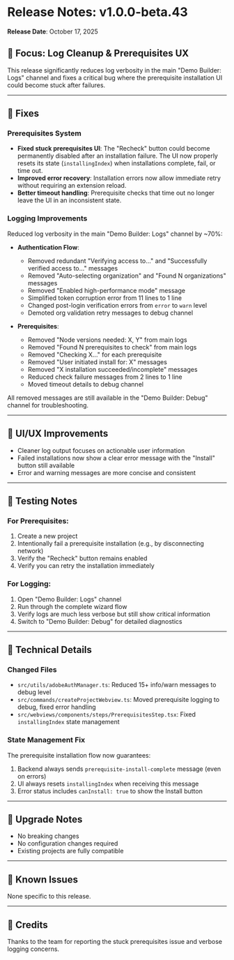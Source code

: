 # Release Notes: v1.0.0-beta.43

**Release Date**: October 17, 2025

## 🎯 Focus: Log Cleanup & Prerequisites UX

This release significantly reduces log verbosity in the main "Demo Builder: Logs" channel and fixes a critical bug where the prerequisite installation UI could become stuck after failures.

---

## 🔧 Fixes

### Prerequisites System

- **Fixed stuck prerequisites UI**: The "Recheck" button could become permanently disabled after an installation failure. The UI now properly resets its state (`installingIndex`) when installations complete, fail, or time out.
- **Improved error recovery**: Installation errors now allow immediate retry without requiring an extension reload.
- **Better timeout handling**: Prerequisite checks that time out no longer leave the UI in an inconsistent state.

### Logging Improvements

Reduced log verbosity in the main "Demo Builder: Logs" channel by ~70%:

- **Authentication Flow**:
  - Removed redundant "Verifying access to..." and "Successfully verified access to..." messages
  - Removed "Auto-selecting organization" and "Found N organizations" messages
  - Removed "Enabled high-performance mode" message
  - Simplified token corruption error from 11 lines to 1 line
  - Changed post-login verification errors from `error` to `warn` level
  - Demoted org validation retry messages to debug channel

- **Prerequisites**:
  - Removed "Node versions needed: X, Y" from main logs
  - Removed "Found N prerequisites to check" from main logs
  - Removed "Checking X..." for each prerequisite
  - Removed "User initiated install for: X" messages
  - Removed "X installation succeeded/incomplete" messages
  - Reduced check failure messages from 2 lines to 1 line
  - Moved timeout details to debug channel

All removed messages are still available in the "Demo Builder: Debug" channel for troubleshooting.

---

## 🎨 UI/UX Improvements

- Cleaner log output focuses on actionable user information
- Failed installations now show a clear error message with the "Install" button still available
- Error and warning messages are more concise and consistent

---

## 🧪 Testing Notes

### For Prerequisites:
1. Create a new project
2. Intentionally fail a prerequisite installation (e.g., by disconnecting network)
3. Verify the "Recheck" button remains enabled
4. Verify you can retry the installation immediately

### For Logging:
1. Open "Demo Builder: Logs" channel
2. Run through the complete wizard flow
3. Verify logs are much less verbose but still show critical information
4. Switch to "Demo Builder: Debug" for detailed diagnostics

---

## 📝 Technical Details

### Changed Files
- `src/utils/adobeAuthManager.ts`: Reduced 15+ info/warn messages to debug level
- `src/commands/createProjectWebview.ts`: Moved prerequisite logging to debug, fixed error handling
- `src/webviews/components/steps/PrerequisitesStep.tsx`: Fixed `installingIndex` state management

### State Management Fix
The prerequisite installation flow now guarantees:
1. Backend always sends `prerequisite-install-complete` message (even on errors)
2. UI always resets `installingIndex` when receiving this message
3. Error status includes `canInstall: true` to show the Install button

---

## 🔄 Upgrade Notes

- No breaking changes
- No configuration changes required
- Existing projects are fully compatible

---

## 🐛 Known Issues

None specific to this release.

---

## 🙏 Credits

Thanks to the team for reporting the stuck prerequisites issue and verbose logging concerns.

